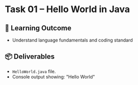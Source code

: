 # Task 01 – Hello World in Java

## 🎯 Learning Outcome
- Understand language fundamentals and coding standard

## 📦 Deliverables
- `HelloWorld.java` file.
- Console output showing:  "Hello World"